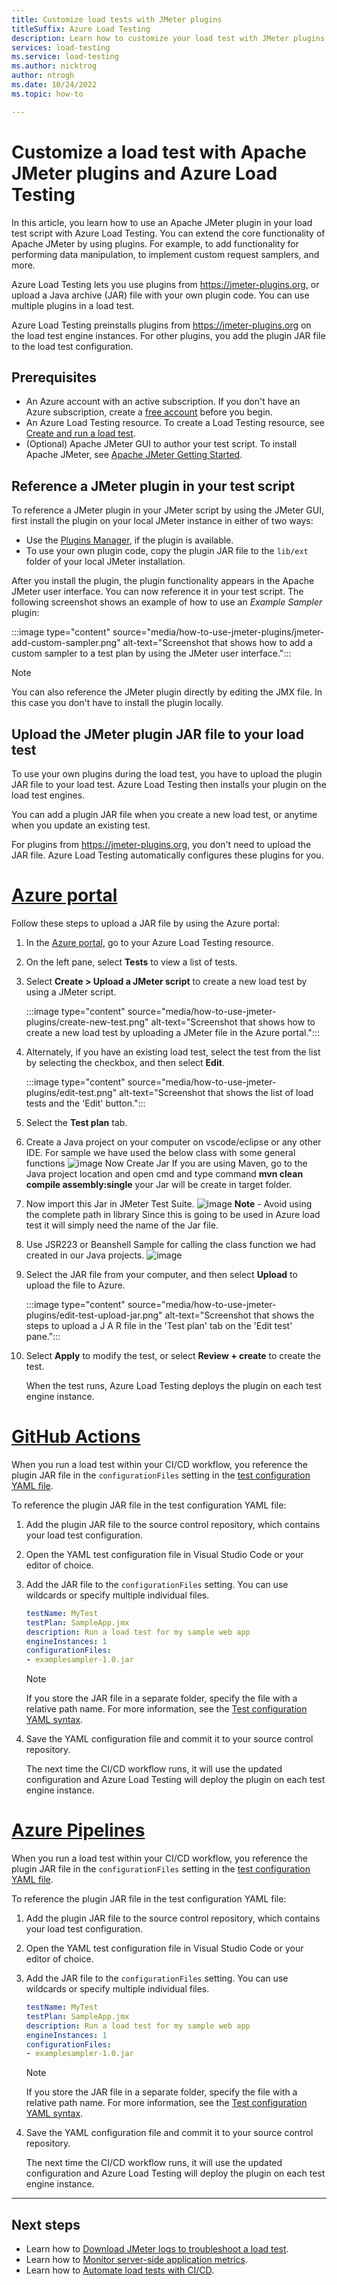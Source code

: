 ```yaml
---
title: Customize load tests with JMeter plugins
titleSuffix: Azure Load Testing
description: Learn how to customize your load test with JMeter plugins and Azure Load Testing. Upload a custom plugin JAR file or reference a publicly available plugin.
services: load-testing
ms.service: load-testing
ms.author: nicktrog
author: ntrogh
ms.date: 10/24/2022
ms.topic: how-to

---
```

# Customize a load test with Apache JMeter plugins and Azure Load Testing

In this article, you learn how to use an Apache JMeter plugin in your load test script with Azure Load Testing. You can extend the core functionality of Apache JMeter by using plugins. For example, to add functionality for performing data manipulation, to implement custom request samplers, and more.

Azure Load Testing lets you use plugins from https://jmeter-plugins.org, or upload a Java archive (JAR) file with your own plugin code. You can use multiple plugins in a load test.

Azure Load Testing preinstalls plugins from https://jmeter-plugins.org on the load test engine instances. For other plugins, you add the plugin JAR file to the load test configuration.

## Prerequisites

* An Azure account with an active subscription. If you don't have an Azure subscription, create a [free account](https://azure.microsoft.com/free/?WT.mc_id=A261C142F) before you begin.
* An Azure Load Testing resource. To create a Load Testing resource, see [Create and run a load test](./quickstart-create-and-run-load-test.md).
* (Optional) Apache JMeter GUI to author your test script. To install Apache JMeter, see [Apache JMeter Getting Started](https://jmeter.apache.org/usermanual/get-started.html).

## Reference a JMeter plugin in your test script

To reference a JMeter plugin in your JMeter script by using the JMeter GUI, first install the plugin on your local JMeter instance in either of two ways:

- Use the [Plugins Manager](https://jmeter-plugins.org/wiki/PluginsManager/), if the plugin is available.
- To use your own plugin code, copy the plugin JAR file to the `lib/ext` folder of your local JMeter installation.

After you install the plugin, the plugin functionality appears in the Apache JMeter user interface. You can now reference it in your test script. The following screenshot shows an example of how to use an *Example Sampler* plugin:

:::image type="content" source="media/how-to-use-jmeter-plugins/jmeter-add-custom-sampler.png" alt-text="Screenshot that shows how to add a custom sampler to a test plan by using the JMeter user interface.":::

> [!NOTE]
> You can also reference the JMeter plugin directly by editing the JMX file. In this case you don't have to install the plugin locally.

## Upload the JMeter plugin JAR file to your load test

To use your own plugins during the load test, you have to upload the plugin JAR file to your load test. Azure Load Testing then installs your plugin on the load test engines.

You can add a plugin JAR file when you create a new load test, or anytime when you update an existing test.

For plugins from https://jmeter-plugins.org, you don't need to upload the JAR file. Azure Load Testing automatically configures these plugins for you.

# [Azure portal](#tab/portal)

Follow these steps to upload a JAR file by using the Azure portal:

1. In the [Azure portal](https://portal.azure.com), go to your Azure Load Testing resource.

1. On the left pane, select **Tests** to view a list of tests.

1. Select **Create > Upload a JMeter script** to create a new load test by using a JMeter script.

    :::image type="content" source="media/how-to-use-jmeter-plugins/create-new-test.png" alt-text="Screenshot that shows how to create a new load test by uploading a JMeter file in the Azure portal.":::

1. Alternately, if you have an existing load test, select the test from the list by selecting the checkbox, and then select **Edit**.

    :::image type="content" source="media/how-to-use-jmeter-plugins/edit-test.png" alt-text="Screenshot that shows the list of load tests and the 'Edit' button.":::

1. Select the **Test plan** tab.

1. Create a Java project on your computer on vscode/eclipse or any other IDE. For sample we have used the below class with some general functions
![image](https://user-images.githubusercontent.com/7430218/218116730-e2f9a764-73a3-4274-a448-58146666915a.png)
Now Create Jar If you are using Maven, go to the Java project location and open cmd and type command **mvn clean compile assembly:single** 
your Jar will be create in target folder.

1. Now import this Jar in JMeter Test Suite.
![image](https://user-images.githubusercontent.com/7430218/218119392-0b228ecc-7407-44da-8f4b-97980816534c.png)
**Note** - Avoid using the complete path in library Since this is going to be used in Azure load test it will simply need the name of the Jar file.

1. Use JSR223 or Beanshell Sample for calling the class function we had created in our Java projects.
![image](https://user-images.githubusercontent.com/7430218/218118267-1af180d1-62ba-4b1f-808f-fa71c2c598d7.png)

1. Select the JAR file from your computer, and then select **Upload** to upload the file to Azure.

    :::image type="content" source="media/how-to-use-jmeter-plugins/edit-test-upload-jar.png" alt-text="Screenshot that shows the steps to upload a J A R file in the 'Test plan' tab on the 'Edit test' pane.":::


1. Select **Apply** to modify the test, or select **Review + create** to create the test.

    When the test runs, Azure Load Testing deploys the plugin on each test engine instance.

# [GitHub Actions](#tab/github)

When you run a load test within your CI/CD workflow, you reference the plugin JAR file in the `configurationFiles` setting in the [test configuration YAML file](./reference-test-config-yaml.md).

To reference the plugin JAR file in the test configuration YAML file:

1. Add the plugin JAR file to the source control repository, which contains your load test configuration.

1. Open the YAML test configuration file in Visual Studio Code or your editor of choice.

1. Add the JAR file to the `configurationFiles` setting. You can use wildcards or specify multiple individual files. 

    ```yaml
    testName: MyTest
    testPlan: SampleApp.jmx
    description: Run a load test for my sample web app
    engineInstances: 1
    configurationFiles:
    - examplesampler-1.0.jar
    ```

    > [!NOTE]
    > If you store the JAR file in a separate folder, specify the file with a relative path name. For more information, see the [Test configuration YAML syntax](./reference-test-config-yaml.md).

1. Save the YAML configuration file and commit it to your source control repository.
  
    The next time the CI/CD workflow runs, it will use the updated configuration and Azure Load Testing will deploy the plugin on each test engine instance.

# [Azure Pipelines](#tab/pipelines)

When you run a load test within your CI/CD workflow, you reference the plugin JAR file in the `configurationFiles` setting in the [test configuration YAML file](./reference-test-config-yaml.md).

To reference the plugin JAR file in the test configuration YAML file:

1. Add the plugin JAR file to the source control repository, which contains your load test configuration.

1. Open the YAML test configuration file in Visual Studio Code or your editor of choice.

1. Add the JAR file to the `configurationFiles` setting. You can use wildcards or specify multiple individual files. 

    ```yaml
    testName: MyTest
    testPlan: SampleApp.jmx
    description: Run a load test for my sample web app
    engineInstances: 1
    configurationFiles:
    - examplesampler-1.0.jar
    ```

    > [!NOTE]
    > If you store the JAR file in a separate folder, specify the file with a relative path name. For more information, see the [Test configuration YAML syntax](./reference-test-config-yaml.md).

1. Save the YAML configuration file and commit it to your source control repository.
  
    The next time the CI/CD workflow runs, it will use the updated configuration and Azure Load Testing will deploy the plugin on each test engine instance.

---

## Next steps

- Learn how to [Download JMeter logs to troubleshoot a load test](./how-to-find-download-logs.md).
- Learn how to [Monitor server-side application metrics](./how-to-monitor-server-side-metrics.md).
- Learn how to [Automate load tests with CI/CD](./tutorial-identify-performance-regression-with-cicd.md).
